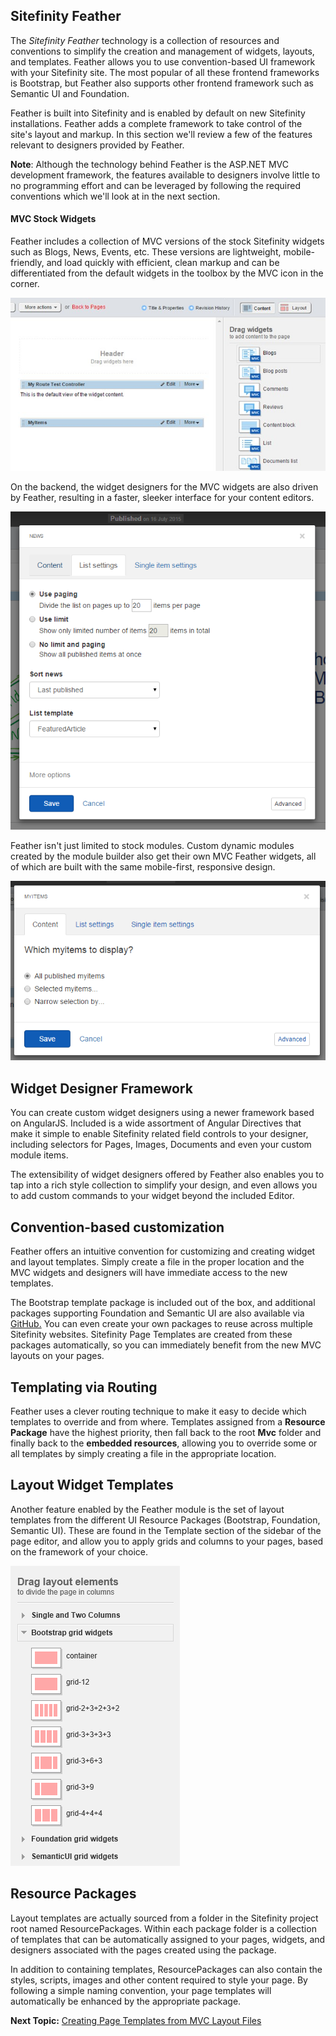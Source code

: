 Sitefinity Feather
------------------

The *Sitefinity Feather* technology is a collection of resources and
conventions to simplify the creation and management of widgets,
layouts, and templates. Feather allows you to use convention-based
UI framework with your Sitefinity site. The most popular
of all these frontend frameworks is Bootstrap, but Feather also
supports other frontend framework such as Semantic UI and Foundation.

Feather is built into Sitefinity and is enabled by default on new Sitefinity installations. Feather adds a complete framework to take control of the site's layout and markup. In this section we'll review a few of the features relevant to designers provided by Feather.

**Note**: Although the technology behind Feather is the ASP.NET MVC
development framework, the features available to designers involve
little to no programming effort and can be leveraged by following the
required conventions which we'll look at in the next section.

#### MVC Stock Widgets

Feather includes a collection of MVC versions of the stock Sitefinity
widgets such as Blogs, News, Events, etc. These versions are
lightweight, mobile-friendly, and load quickly with efficient, clean
markup and can be differentiated from the default widgets in the
toolbox by the MVC icon in the corner.

![](../media/image322.jpeg)

On the backend, the widget designers for the MVC widgets are also
driven by Feather, resulting in a faster, sleeker interface for your
content editors.

![](../media/image324.png)

Feather isn't just limited to stock modules. Custom dynamic modules
created by the module builder also get their own MVC Feather widgets,
all of which are built with the same mobile-first, responsive design.

![](../media/image325.png)

Widget Designer Framework
-------------------------

You can create custom widget designers using a newer framework
based on AngularJS. Included is a wide assortment of Angular
Directives that make it simple to enable Sitefinity related field
controls to your designer, including selectors for Pages, Images,
Documents and even your custom module items.

The extensibility of widget designers offered by Feather also enables
you to tap into a rich style collection to simplify your design, and
even allows you to add custom commands to your widget beyond the
included Editor.

Convention-based customization
------------------------------

Feather offers an intuitive convention for customizing and creating
widget and layout templates. Simply create a file in the proper
location and the MVC widgets and designers will have immediate access
to the new templates.

The Bootstrap template package is included out of the box, and
additional packages supporting Foundation and Semantic UI are also
available via
[GitHub.](https://github.com/Sitefinity/feather-packages) You can even
create your own packages to reuse across multiple Sitefinity websites.
Sitefinity Page Templates are created from these packages
automatically, so you can immediately benefit from the new MVC layouts
on your pages.

Templating via Routing
-----------------------

Feather uses a clever routing technique to make it easy to decide
which templates to override and from where. Templates assigned from a
**Resource Package** have the highest priority, then fall back to the root
**Mvc** folder and finally back to the **embedded resources**, allowing you to
override some or all templates by simply creating a file in the
appropriate location.

Layout Widget Templates
------------------------

Another feature enabled by the Feather module is the set of layout
templates from the different UI Resource Packages (Bootstrap,
Foundation, Semantic UI). These are found in the Template section of
the sidebar of the page editor, and allow you to apply grids and
columns to your pages, based on the framework of your choice.

![](../media/image326.png)

Resource Packages
-----------------

Layout templates are actually sourced from a folder in the Sitefinity
project root named ResourcePackages. Within each package folder is a
collection of templates that can be automatically assigned to your
pages, widgets, and designers associated with the pages created using
the package.

In addition to containing templates, ResourcePackages can also contain
the styles, scripts, images and other content required to style your
page. By following a simple naming convention, your page templates
will automatically be enhanced by the appropriate package.

**Next Topic:**
[Creating Page Templates from MVC Layout Files](../MVC%20Layouts/readme.md)
